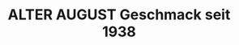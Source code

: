 ---
title: "ALTER AUGUST Geschmack seit 1938"
url: /husum/alter-august-geschmack-seit-1938/
shop: Metzgerei
---